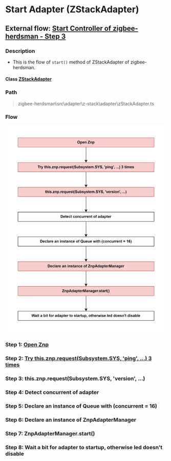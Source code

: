 # Start Adapter (ZStackAdapter) 

## External flow: [Start Controller of zigbee-herdsman - Step 3](5_3_4_start_controller_of_zigbee-herdsman.md#step-3-start-adapter-zstackadapter)

### Description
- This is the flow of `start()` method of ZStackAdapter of zigbee-herdsman.
  
#### Class [ZStackAdapter](...)

### Path
> zigbee-herdsman\src\adapter\z-stack\adapter\zStackAdapter.ts

### Flow

<img src="../images/5_3_4_3_start_adapter_(zstackadapter).png" width="550"/>

### Step 1: [Open Znp](5_3_4_3_1_open_znp.md)

### Step 2: [Try this.znp.request(Subsystem.SYS, 'ping', ...) 3 times](5_3_4_3_2_try_this.znp.request(subsystem.sys%2C_'ping'%2C_...)_3_times.md)

### Step 3: this.znp.request(Subsystem.SYS, 'version', ...)

### Step 4: Detect concurrent of adapter

### Step 5: Declare an instance of Queue with (concurrent = 16)

### Step 6: Declare an instance of ZnpAdapterManager

### Step 7: ZnpAdapterManager.start()

### Step 8: Wait a bit for adapter to startup, otherwise led doesn't disable



